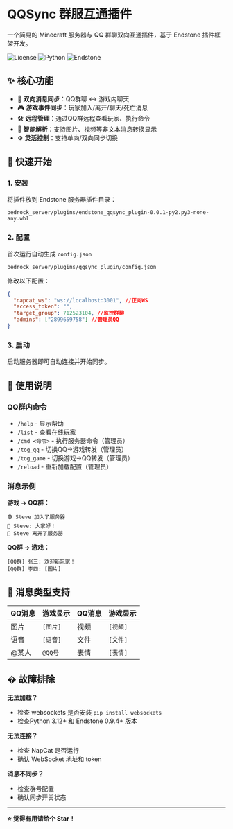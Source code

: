 # QQSync 群服互通插件

一个简易的 Minecraft 服务器与 QQ 群聊双向互通插件，基于 Endstone 插件框架开发。

![License](https://img.shields.io/badge/license-MIT-blue.svg)
![Python](https://img.shields.io/badge/python-3.12+-green.svg)
![Endstone](https://img.shields.io/badge/endstone-0.6-orange.svg)

## ✨ 核心功能

- 🔄 **双向消息同步**：QQ群聊 ↔ 游戏内聊天
- 🎮 **游戏事件同步**：玩家加入/离开/聊天/死亡消息
- 🛠️ **远程管理**：通过QQ群远程查看玩家、执行命令
- 📱 **智能解析**：支持图片、视频等非文本消息转换显示
- ⚙️ **灵活控制**：支持单向/双向同步切换

## 🚀 快速开始

### 1. 安装
将插件放到 Endstone 服务器插件目录：
```
bedrock_server/plugins/endstone_qqsync_plugin-0.0.1-py2.py3-none-any.whl
```

### 2. 配置
首次运行自动生成 `config.json`
```
bedrock_server/plugins/qqsync_plugin/config.json
```
修改以下配置：
```json
{
  "napcat_ws": "ws://localhost:3001", //正向WS
  "access_token": "",
  "target_group": 712523104, //监控群聊
  "admins": ["2899659758"] //管理员QQ
}
```

### 3. 启动
启动服务器即可自动连接并开始同步。

## 🎯 使用说明

### QQ群内命令
- `/help` - 显示帮助
- `/list` - 查看在线玩家
- `/cmd <命令>` - 执行服务器命令（管理员）
- `/tog_qq` - 切换QQ→游戏转发（管理员）
- `/tog_game` - 切换游戏→QQ转发（管理员）
- `/reload` - 重新加载配置（管理员）

### 消息示例
**游戏 → QQ群：**
```
🟢 Steve 加入了服务器
💬 Steve: 大家好！
🔴 Steve 离开了服务器
```

**QQ群 → 游戏：**
```
[QQ群] 张三: 欢迎新玩家！
[QQ群] 李四: [图片]
```

## 🔧 消息类型支持

| QQ消息 | 游戏显示 | QQ消息 | 游戏显示 |
|--------|----------|--------|----------|
| 图片 | `[图片]` | 视频 | `[视频]` |
| 语音 | `[语音]` | 文件 | `[文件]` |
| @某人 | `@QQ号` | 表情 | `[表情]` |

## �️ 故障排除

**无法加载？**
- 检查 websockets 是否安装 `pip install websockets`
- 检查Python 3.12+ 和 Endstone 0.9.4+ 版本

**无法连接？**
- 检查 NapCat 是否运行
- 确认 WebSocket 地址和 token

**消息不同步？**
- 检查群号配置
- 确认同步开关状态

---

**⭐ 觉得有用请给个 Star！**

